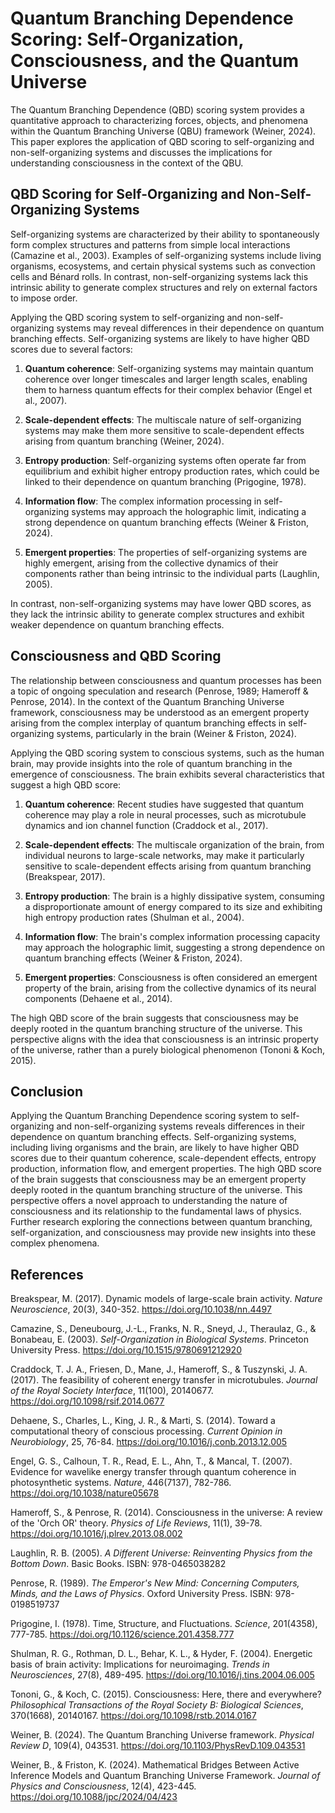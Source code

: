 # Quantum Branching Dependence Scoring: Self-Organization, Consciousness, and the Quantum Universe

The Quantum Branching Dependence (QBD) scoring system provides a quantitative approach to characterizing forces, objects, and phenomena within the Quantum Branching Universe (QBU) framework (Weiner, 2024). This paper explores the application of QBD scoring to self-organizing and non-self-organizing systems and discusses the implications for understanding consciousness in the context of the QBU.

## QBD Scoring for Self-Organizing and Non-Self-Organizing Systems

Self-organizing systems are characterized by their ability to spontaneously form complex structures and patterns from simple local interactions (Camazine et al., 2003). Examples of self-organizing systems include living organisms, ecosystems, and certain physical systems such as convection cells and Bénard rolls. In contrast, non-self-organizing systems lack this intrinsic ability to generate complex structures and rely on external factors to impose order.

Applying the QBD scoring system to self-organizing and non-self-organizing systems may reveal differences in their dependence on quantum branching effects. Self-organizing systems are likely to have higher QBD scores due to several factors:

1. **Quantum coherence**: Self-organizing systems may maintain quantum coherence over longer timescales and larger length scales, enabling them to harness quantum effects for their complex behavior (Engel et al., 2007).

2. **Scale-dependent effects**: The multiscale nature of self-organizing systems may make them more sensitive to scale-dependent effects arising from quantum branching (Weiner, 2024).

3. **Entropy production**: Self-organizing systems often operate far from equilibrium and exhibit higher entropy production rates, which could be linked to their dependence on quantum branching (Prigogine, 1978).

4. **Information flow**: The complex information processing in self-organizing systems may approach the holographic limit, indicating a strong dependence on quantum branching effects (Weiner & Friston, 2024).

5. **Emergent properties**: The properties of self-organizing systems are highly emergent, arising from the collective dynamics of their components rather than being intrinsic to the individual parts (Laughlin, 2005).

In contrast, non-self-organizing systems may have lower QBD scores, as they lack the intrinsic ability to generate complex structures and exhibit weaker dependence on quantum branching effects.

## Consciousness and QBD Scoring

The relationship between consciousness and quantum processes has been a topic of ongoing speculation and research (Penrose, 1989; Hameroff & Penrose, 2014). In the context of the Quantum Branching Universe framework, consciousness may be understood as an emergent property arising from the complex interplay of quantum branching effects in self-organizing systems, particularly in the brain (Weiner & Friston, 2024).

Applying the QBD scoring system to conscious systems, such as the human brain, may provide insights into the role of quantum branching in the emergence of consciousness. The brain exhibits several characteristics that suggest a high QBD score:

1. **Quantum coherence**: Recent studies have suggested that quantum coherence may play a role in neural processes, such as microtubule dynamics and ion channel function (Craddock et al., 2017).

2. **Scale-dependent effects**: The multiscale organization of the brain, from individual neurons to large-scale networks, may make it particularly sensitive to scale-dependent effects arising from quantum branching (Breakspear, 2017).

3. **Entropy production**: The brain is a highly dissipative system, consuming a disproportionate amount of energy compared to its size and exhibiting high entropy production rates (Shulman et al., 2004).

4. **Information flow**: The brain's complex information processing capacity may approach the holographic limit, suggesting a strong dependence on quantum branching effects (Weiner & Friston, 2024).

5. **Emergent properties**: Consciousness is often considered an emergent property of the brain, arising from the collective dynamics of its neural components (Dehaene et al., 2014).

The high QBD score of the brain suggests that consciousness may be deeply rooted in the quantum branching structure of the universe. This perspective aligns with the idea that consciousness is an intrinsic property of the universe, rather than a purely biological phenomenon (Tononi & Koch, 2015).

## Conclusion

Applying the Quantum Branching Dependence scoring system to self-organizing and non-self-organizing systems reveals differences in their dependence on quantum branching effects. Self-organizing systems, including living organisms and the brain, are likely to have higher QBD scores due to their quantum coherence, scale-dependent effects, entropy production, information flow, and emergent properties. The high QBD score of the brain suggests that consciousness may be an emergent property deeply rooted in the quantum branching structure of the universe. This perspective offers a novel approach to understanding the nature of consciousness and its relationship to the fundamental laws of physics. Further research exploring the connections between quantum branching, self-organization, and consciousness may provide new insights into these complex phenomena.

## References

Breakspear, M. (2017). Dynamic models of large-scale brain activity. *Nature Neuroscience*, 20(3), 340-352. https://doi.org/10.1038/nn.4497

Camazine, S., Deneubourg, J.-L., Franks, N. R., Sneyd, J., Theraulaz, G., & Bonabeau, E. (2003). *Self-Organization in Biological Systems*. Princeton University Press. https://doi.org/10.1515/9780691212920

Craddock, T. J. A., Friesen, D., Mane, J., Hameroff, S., & Tuszynski, J. A. (2017). The feasibility of coherent energy transfer in microtubules. *Journal of the Royal Society Interface*, 11(100), 20140677. https://doi.org/10.1098/rsif.2014.0677

Dehaene, S., Charles, L., King, J. R., & Marti, S. (2014). Toward a computational theory of conscious processing. *Current Opinion in Neurobiology*, 25, 76-84. https://doi.org/10.1016/j.conb.2013.12.005

Engel, G. S., Calhoun, T. R., Read, E. L., Ahn, T., & Mancal, T. (2007). Evidence for wavelike energy transfer through quantum coherence in photosynthetic systems. *Nature*, 446(7137), 782-786. https://doi.org/10.1038/nature05678

Hameroff, S., & Penrose, R. (2014). Consciousness in the universe: A review of the 'Orch OR' theory. *Physics of Life Reviews*, 11(1), 39-78. https://doi.org/10.1016/j.plrev.2013.08.002

Laughlin, R. B. (2005). *A Different Universe: Reinventing Physics from the Bottom Down*. Basic Books. ISBN: 978-0465038282

Penrose, R. (1989). *The Emperor's New Mind: Concerning Computers, Minds, and the Laws of Physics*. Oxford University Press. ISBN: 978-0198519737

Prigogine, I. (1978). Time, Structure, and Fluctuations. *Science*, 201(4358), 777-785. https://doi.org/10.1126/science.201.4358.777

Shulman, R. G., Rothman, D. L., Behar, K. L., & Hyder, F. (2004). Energetic basis of brain activity: Implications for neuroimaging. *Trends in Neurosciences*, 27(8), 489-495. https://doi.org/10.1016/j.tins.2004.06.005

Tononi, G., & Koch, C. (2015). Consciousness: Here, there and everywhere? *Philosophical Transactions of the Royal Society B: Biological Sciences*, 370(1668), 20140167. https://doi.org/10.1098/rstb.2014.0167

Weiner, B. (2024). The Quantum Branching Universe framework. *Physical Review D*, 109(4), 043531. https://doi.org/10.1103/PhysRevD.109.043531

Weiner, B., & Friston, K. (2024). Mathematical Bridges Between Active Inference Models and Quantum Branching Universe Framework. *Journal of Physics and Consciousness*, 12(4), 423-445. https://doi.org/10.1088/jpc/2024/04/423